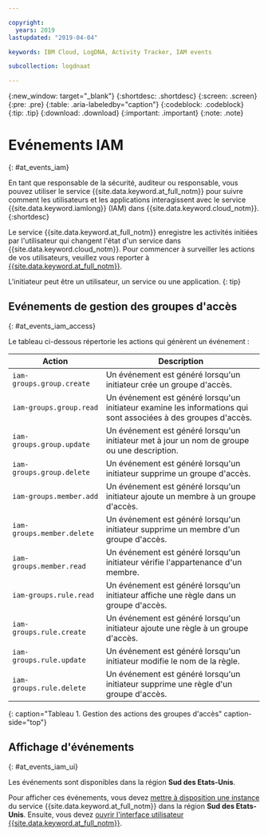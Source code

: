 ```yaml
---

copyright:
  years: 2019
lastupdated: "2019-04-04"

keywords: IBM Cloud, LogDNA, Activity Tracker, IAM events

subcollection: logdnaat

---
```


{:new_window: target="_blank"}
{:shortdesc: .shortdesc}
{:screen: .screen}
{:pre: .pre}
{:table: .aria-labeledby="caption"}
{:codeblock: .codeblock}
{:tip: .tip}
{:download: .download}
{:important: .important}
{:note: .note}


# Evénements IAM
{: #at_events_iam}

En tant que responsable de la sécurité, auditeur ou responsable, vous pouvez utiliser le service {{site.data.keyword.at_full_notm}} pour suivre comment les utilisateurs et les applications interagissent avec le service {{site.data.keyword.iamlong}} (IAM) dans {{site.data.keyword.cloud_notm}}. 
{:shortdesc}

Le service {{site.data.keyword.at_full_notm}} enregistre les activités initiées par l'utilisateur qui changent l'état d'un service dans {{site.data.keyword.cloud_notm}}. Pour commencer à surveiller les actions de vos utilisateurs, veuillez vous reporter à [{{site.data.keyword.at_full_notm}}](/docs/services/Activity-Tracker-with-LogDNA?topic=logdnaat-getting-started#getting-started). 

L'initiateur peut être un utilisateur, un service ou une application.
{: tip}

## Evénements de gestion des groupes d'accès
{: #at_events_iam_access}

Le tableau ci-dessous répertorie les actions qui génèrent un événement :

| Action | Description |
|----------|---------|
| `iam-groups.group.create`   | Un événement est généré lorsqu'un initiateur crée un groupe d'accès. | 
| `iam-groups.group.read`     | Un événement est généré lorsqu'un initiateur examine les informations qui sont associées à des groupes d'accès. |
| `iam-groups.group.update`   | Un événement est généré lorsqu'un initiateur met à jour un nom de groupe ou une description. |
| `iam-groups.group.delete`   | Un événement est généré lorsqu'un initiateur supprime un groupe d'accès. |
| `iam-groups.member.add`     | Un événement est généré lorsqu'un initiateur ajoute un membre à un groupe d'accès. |
| `iam-groups.member.delete`  | Un événement est généré lorsqu'un initiateur supprime un membre d'un groupe d'accès. |
| `iam-groups.member.read`    | Un événement est généré lorsqu'un initiateur vérifie l'appartenance d'un membre. |
| `iam-groups.rule.read`      | Un événement est généré lorsqu'un initiateur affiche une règle dans un groupe d'accès. |
| `iam-groups.rule.create`    | Un événement est généré lorsqu'un initiateur ajoute une règle à un groupe d'accès. |
| `iam-groups.rule.update`    | Un événement est généré lorsqu'un initiateur modifie le nom de la règle. |
| `iam-groups.rule.delete`    | Un événement est généré lorsqu'un initiateur supprime une règle d'un groupe d'accès. |
{: caption="Tableau 1. Gestion des actions des groupes d'accès" caption-side="top"} 




## Affichage d'événements
{: #at_events_iam_ui}

Les événements sont disponibles dans la région **Sud des Etats-Unis**. 

Pour afficher ces événements, vous devez [mettre à disposition une instance](/docs/services/Activity-Tracker-with-LogDNA?topic=logdnaat-provision#provision) du service {{site.data.keyword.at_full_notm}} dans la région **Sud des Etats-Unis**. Ensuite, vous devez [ouvrir l'interface utilisateur {{site.data.keyword.at_full_notm}}](/docs/services/Activity-Tracker-with-LogDNA?topic=logdnaat-launch#launch_step2). 


